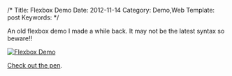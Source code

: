 /*
Title: Flexbox Demo
Date: 2012-11-14
Category: Demo,Web
Template: post
Keywords:
*/

An old flexbox demo I made a while back. It may not be the latest syntax
so beware!!

[![Flexbox
Demo](http://ohdoylerules.com/content/images/Screen-Shot-2012-11-13-at-4.23.41-PM-e135284190554411.png "Flexbox Demo")](http://codepen.io/james2doyle/pen/svEek)

[Check out the
pen](http://codepen.io/james2doyle/pen/svEek "Codepen Link").
